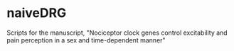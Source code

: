 # naiveDRG
Scripts for the manuscript, "Nociceptor clock genes control excitability and pain perception in a sex and time-dependent manner"
